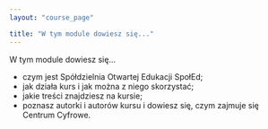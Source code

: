 ```yaml
---
layout: "course_page"

title: "W tym module dowiesz się..."
---
```


<div class="text-center screen-title">
W tym module dowiesz się...
</div>


<div class="screen-content">
<ul>  
<li class="bullet">czym jest Spółdzielnia Otwartej Edukacji SpołEd;</li>
<li class="bullet">jak działa kurs i jak można z niego skorzystać;</li>
<li class="bullet">jakie treści znajdziesz na kursie;</li>
<li class="bullet">poznasz autorki i autorów kursu i dowiesz się, czym zajmuje się Centrum Cyfrowe.</li>
</ul>

</div>  

&nbsp;
&nbsp;
&nbsp;
&nbsp;
&nbsp;
&nbsp;
&nbsp;
&nbsp;
&nbsp;
&nbsp;
&nbsp;
&nbsp;
&nbsp;
&nbsp;
&nbsp;
&nbsp;
&nbsp;
&nbsp;
&nbsp;
&nbsp;
&nbsp;
&nbsp;
&nbsp;
&nbsp;
&nbsp;
&nbsp;
&nbsp;
&nbsp;
&nbsp;
&nbsp;
&nbsp;
&nbsp;
